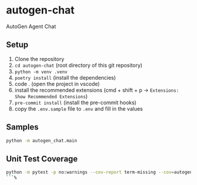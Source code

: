 # autogen-chat
AutoGen Agent Chat

## Setup

1. Clone the repository
2. `cd autogen-chat` (root directory of this git repository)
3. `python -m venv .venv`
4. `poetry install` (install the dependencies)
5. code . (open the project in vscode)
6. install the recommended extensions (cmd + shift + p -> `Extensions: Show Recommended Extensions`)
7. `pre-commit install` (install the pre-commit hooks)
8. copy the `.env.sample` file to `.env` and fill in the values

## Samples
```sh
python -m autogen_chat.main
```

## Unit Test Coverage

```sh
python -m pytest -p no:warnings --cov-report term-missing --cov=autogen_chat tests
```%